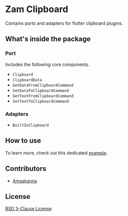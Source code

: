 # Zam Clipboard

Contains ports and adapters for flutter clipboard plugins.
  
## What's inside the package

### Port
Includes the following core components.

- `Clipboard`
- `ClipboardData`
- `GetDataFromClipboardCommand`
- `SetDataToClipboardCommand`
- `GetTextFromClipboardCommand`
- `SetTextToClipboardCommand`

### Adapters
- `BuiltInClipboard`

## How to use

To learn more, check out this dedicated [example](https://github.com/zamstation/zam_clipboard/blob/main/adapters/built_in_clipboard/example/lib/main.dart).

## Contributors
- [Amsakanna](https://github.com/amsakanna)

## License
[BSD 3-Clause License](https://github.com/zamstation/zam_clipboard/blob/main/LICENSE)
